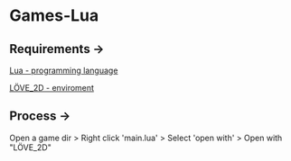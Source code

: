 # Games-Lua

## Requirements ->
[Lua - programming language](https://www.lua.org/download.html)

[LÖVE_2D - enviroment](https://love2d.org)

## Process ->
Open a game dir > Right click 'main.lua' > Select 'open with' > Open with "LÖVE_2D"
